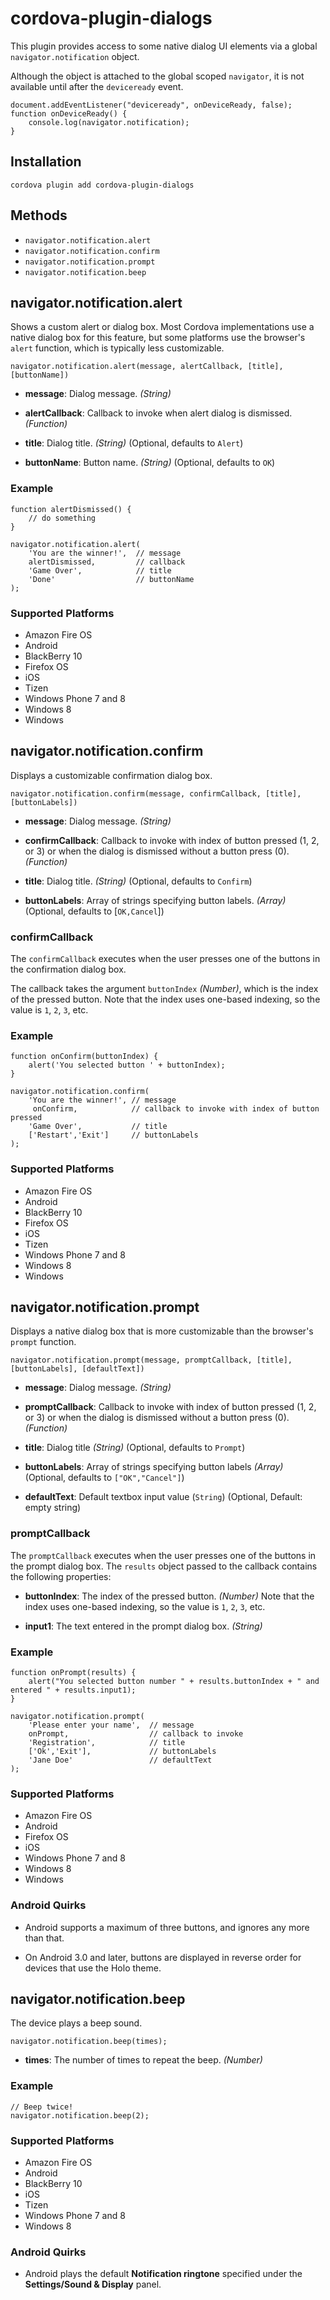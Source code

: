 # cordova-plugin-dialogs

This plugin provides access to some native dialog UI elements
via a global `navigator.notification` object.

Although the object is attached to the global scoped `navigator`, it is not available until after the `deviceready` event.

    document.addEventListener("deviceready", onDeviceReady, false);
    function onDeviceReady() {
        console.log(navigator.notification);
    }

## Installation

    cordova plugin add cordova-plugin-dialogs

## Methods

- `navigator.notification.alert`
- `navigator.notification.confirm`
- `navigator.notification.prompt`
- `navigator.notification.beep`

## navigator.notification.alert

Shows a custom alert or dialog box.  Most Cordova implementations use a native
dialog box for this feature, but some platforms use the browser's `alert`
function, which is typically less customizable.

    navigator.notification.alert(message, alertCallback, [title], [buttonName])

- __message__: Dialog message. _(String)_

- __alertCallback__: Callback to invoke when alert dialog is dismissed. _(Function)_

- __title__: Dialog title. _(String)_ (Optional, defaults to `Alert`)

- __buttonName__: Button name. _(String)_ (Optional, defaults to `OK`)


### Example

    function alertDismissed() {
        // do something
    }

    navigator.notification.alert(
        'You are the winner!',  // message
        alertDismissed,         // callback
        'Game Over',            // title
        'Done'                  // buttonName
    );

### Supported Platforms

- Amazon Fire OS
- Android
- BlackBerry 10
- Firefox OS
- iOS
- Tizen
- Windows Phone 7 and 8
- Windows 8
- Windows

## navigator.notification.confirm

Displays a customizable confirmation dialog box.

    navigator.notification.confirm(message, confirmCallback, [title], [buttonLabels])

- __message__: Dialog message. _(String)_

- __confirmCallback__: Callback to invoke with index of button pressed (1, 2, or 3) or when the dialog is dismissed without a button press (0). _(Function)_

- __title__: Dialog title. _(String)_ (Optional, defaults to `Confirm`)

- __buttonLabels__: Array of strings specifying button labels. _(Array)_  (Optional, defaults to [`OK,Cancel`])


### confirmCallback

The `confirmCallback` executes when the user presses one of the
buttons in the confirmation dialog box.

The callback takes the argument `buttonIndex` _(Number)_, which is the
index of the pressed button. Note that the index uses one-based
indexing, so the value is `1`, `2`, `3`, etc.

### Example

    function onConfirm(buttonIndex) {
        alert('You selected button ' + buttonIndex);
    }

    navigator.notification.confirm(
        'You are the winner!', // message
         onConfirm,            // callback to invoke with index of button pressed
        'Game Over',           // title
        ['Restart','Exit']     // buttonLabels
    );

### Supported Platforms

- Amazon Fire OS
- Android
- BlackBerry 10
- Firefox OS
- iOS
- Tizen
- Windows Phone 7 and 8
- Windows 8
- Windows

## navigator.notification.prompt

Displays a native dialog box that is more customizable than the browser's `prompt` function.

    navigator.notification.prompt(message, promptCallback, [title], [buttonLabels], [defaultText])

- __message__: Dialog message. _(String)_

- __promptCallback__: Callback to invoke with index of button pressed (1, 2, or 3) or when the dialog is dismissed without a button press (0). _(Function)_

- __title__: Dialog title _(String)_ (Optional, defaults to `Prompt`)

- __buttonLabels__: Array of strings specifying button labels _(Array)_ (Optional, defaults to `["OK","Cancel"]`)

- __defaultText__: Default textbox input value (`String`) (Optional, Default: empty string)

### promptCallback

The `promptCallback` executes when the user presses one of the buttons
in the prompt dialog box. The `results` object passed to the callback
contains the following properties:

- __buttonIndex__: The index of the pressed button. _(Number)_ Note that the index uses one-based indexing, so the value is `1`, `2`, `3`, etc.



- __input1__: The text entered in the prompt dialog box. _(String)_

### Example

    function onPrompt(results) {
        alert("You selected button number " + results.buttonIndex + " and entered " + results.input1);
    }

    navigator.notification.prompt(
        'Please enter your name',  // message
        onPrompt,                  // callback to invoke
        'Registration',            // title
        ['Ok','Exit'],             // buttonLabels
        'Jane Doe'                 // defaultText
    );

### Supported Platforms

- Amazon Fire OS
- Android
- Firefox OS
- iOS
- Windows Phone 7 and 8
- Windows 8
- Windows

### Android Quirks

- Android supports a maximum of three buttons, and ignores any more than that.

- On Android 3.0 and later, buttons are displayed in reverse order for devices that use the Holo theme.

## navigator.notification.beep

The device plays a beep sound.

    navigator.notification.beep(times);

- __times__: The number of times to repeat the beep. _(Number)_

### Example

    // Beep twice!
    navigator.notification.beep(2);

### Supported Platforms

- Amazon Fire OS
- Android
- BlackBerry 10
- iOS
- Tizen
- Windows Phone 7 and 8
- Windows 8

### Android Quirks

- Android plays the default __Notification ringtone__ specified under the __Settings/Sound & Display__ panel.

